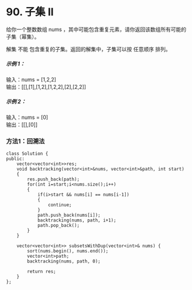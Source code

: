 # 90. 子集 II

给你一个整数数组 nums ，其中可能包含重复元素，请你返回该数组所有可能的子集（幂集）。

解集 不能 包含重复的子集。返回的解集中，子集可以按 任意顺序 排列。

##### 示例 1：  
  
输入：nums = [1,2,2]  
输出：[[],[1],[1,2],[1,2,2],[2],[2,2]]  
##### 示例 2：  
  
输入：nums = [0]  
输出：[[],[0]]  

### 方法1：回溯法
```
class Solution {
public:
    vector<vector<int>>res;
    void backtracking(vector<int>&nums, vector<int>&path, int start)
    {
        res.push_back(path);
        for(int i=start;i<nums.size();i++)
        {
            if(i>start && nums[i] == nums[i-1])
            {
                continue;
            }
            path.push_back(nums[i]);
            backtracking(nums, path, i+1);
            path.pop_back();
        }
    }

    vector<vector<int>> subsetsWithDup(vector<int>& nums) {
        sort(nums.begin(), nums.end());
        vector<int>path;
        backtracking(nums, path, 0);

        return res;
    }
};
```